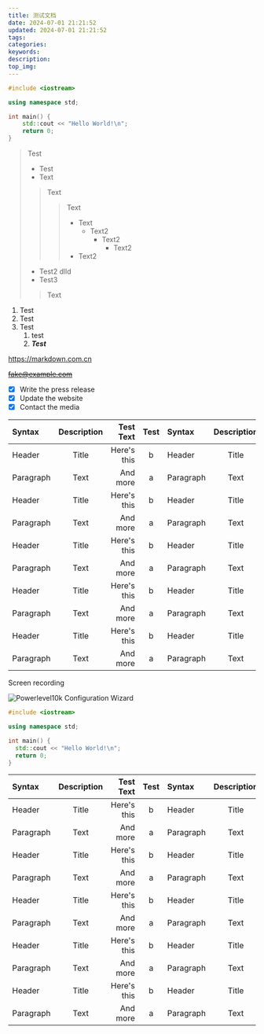 ```yaml
---
title: 测试文档
date: 2024-07-01 21:21:52
updated: 2024-07-01 21:21:52
tags:
categories:
keywords:
description:
top_img:
---
```


</details>

```cpp
#include <iostream>

using namespace std;

int main() {
    std::cout << "Hello World!\n";
    return 0;
}
```
> Test
> - Test
> - Text
> > Text
> > > Text
> > > - Text
> > >   - Text2
> > >     - Text2
> > >        - Text2
> > > - Text2
>
> - Test2
dlld
> - Test3
>
> > Text

1. Test
2. Test
3. Test
    1. test
    188. ***Test***

<https://markdown.com.cn>

~~<fake@example.com>~~


- [x] Write the press release
- [x] Update the website
- [x] Contact the media

| Syntax    | Description |   Test Text | Test  | Syntax    | Description |   Test Text | Test  | Syntax    | Description |   Test Text | Test  | Syntax    | Description |   Test Text | Test  |
| :-------- | :---------: | ----------: | :---: | :-------- | :---------: | ----------: | :---: | :-------- | :---------: | ----------: | :---: | :-------- | :---------: | ----------: | :---: |
| Header    |    Title    | Here's this |   b   | Header    |    Title    | Here's this |   b   | Header    |    Title    | Here's this |   b   | Header    |    Title    | Here's this |   b   |
| Paragraph |    Text     |    And more |   a   | Paragraph |    Text     |    And more |   a   | Paragraph |    Text     |    And more |   a   | Paragraph |    Text     |    And more |   a   |
| Header    |    Title    | Here's this |   b   | Header    |    Title    | Here's this |   b   | Header    |    Title    | Here's this |   b   | Header    |    Title    | Here's this |   b   |
| Paragraph |    Text     |    And more |   a   | Paragraph |    Text     |    And more |   a   | Paragraph |    Text     |    And more |   a   | Paragraph |    Text     |    And more |   a   |
| Header    |    Title    | Here's this |   b   | Header    |    Title    | Here's this |   b   | Header    |    Title    | Here's this |   b   | Header    |    Title    | Here's this |   b   |
| Paragraph |    Text     |    And more |   a   | Paragraph |    Text     |    And more |   a   | Paragraph |    Text     |    And more |   a   | Paragraph |    Text     |    And more |   a   |
| Header    |    Title    | Here's this |   b   | Header    |    Title    | Here's this |   b   | Header    |    Title    | Here's this |   b   | Header    |    Title    | Here's this |   b   |
| Paragraph |    Text     |    And more |   a   | Paragraph |    Text     |    And more |   a   | Paragraph |    Text     |    And more |   a   | Paragraph |    Text     |    And more |   a   |
| Header    |    Title    | Here's this |   b   | Header    |    Title    | Here's this |   b   | Header    |    Title    | Here's this |   b   | Header    |    Title    | Here's this |   b   |
| Paragraph |    Text     |    And more |   a   | Paragraph |    Text     |    And more |   a   | Paragraph |    Text     |    And more |   a   | Paragraph |    Text     |    And more |   a   |

  <summary>Screen recording</summary>

  ![Powerlevel10k Configuration Wizard](
    https://raw.githubusercontent.com/romkatv/powerlevel10k-media/master/configuration-wizard.gif)


  ```cpp
  #include <iostream>

  using namespace std;

  int main() {
    std::cout << "Hello World!\n";
    return 0;
  }
  ```

| Syntax    | Description |   Test Text | Test  | Syntax    | Description |   Test Text | Test  | Syntax    | Description |   Test Text | Test  | Syntax    | Description |   Test Text | Test  |
| :-------- | :---------: | ----------: | :---: | :-------- | :---------: | ----------: | :---: | :-------- | :---------: | ----------: | :---: | :-------- | :---------: | ----------: | :---: |
| Header    |    Title    | Here's this |   b   | Header    |    Title    | Here's this |   b   | Header    |    Title    | Here's this |   b   | Header    |    Title    | Here's this |   b   |
| Paragraph |    Text     |    And more |   a   | Paragraph |    Text     |    And more |   a   | Paragraph |    Text     |    And more |   a   | Paragraph |    Text     |    And more |   a   |
| Header    |    Title    | Here's this |   b   | Header    |    Title    | Here's this |   b   | Header    |    Title    | Here's this |   b   | Header    |    Title    | Here's this |   b   |
| Paragraph |    Text     |    And more |   a   | Paragraph |    Text     |    And more |   a   | Paragraph |    Text     |    And more |   a   | Paragraph |    Text     |    And more |   a   |
| Header    |    Title    | Here's this |   b   | Header    |    Title    | Here's this |   b   | Header    |    Title    | Here's this |   b   | Header    |    Title    | Here's this |   b   |
| Paragraph |    Text     |    And more |   a   | Paragraph |    Text     |    And more |   a   | Paragraph |    Text     |    And more |   a   | Paragraph |    Text     |    And more |   a   |
| Header    |    Title    | Here's this |   b   | Header    |    Title    | Here's this |   b   | Header    |    Title    | Here's this |   b   | Header    |    Title    | Here's this |   b   |
| Paragraph |    Text     |    And more |   a   | Paragraph |    Text     |    And more |   a   | Paragraph |    Text     |    And more |   a   | Paragraph |    Text     |    And more |   a   |
| Header    |    Title    | Here's this |   b   | Header    |    Title    | Here's this |   b   | Header    |    Title    | Here's this |   b   | Header    |    Title    | Here's this |   b   |
| Paragraph |    Text     |    And more |   a   | Paragraph |    Text     |    And more |   a   | Paragraph |    Text     |    And more |   a   | Paragraph |    Text     |    And more |   a   |
</details>